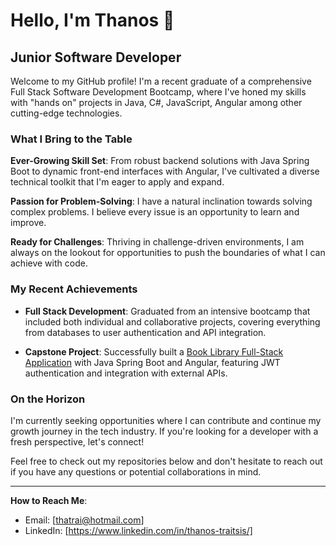 # Hello, I'm Thanos 👋

## Junior Software Developer

Welcome to my GitHub profile! I'm a recent graduate of a comprehensive Full Stack Software Development Bootcamp, where I've honed my skills with "hands on" projects in Java, C#, JavaScript, Angular among other cutting-edge technologies.
 
### What I Bring to the Table

 **Ever-Growing Skill Set**: From robust backend solutions with Java Spring Boot to dynamic front-end interfaces with Angular, I've cultivated a diverse technical toolkit that I'm eager to apply and expand.

**Passion for Problem-Solving**: I have a natural inclination towards solving complex problems. I believe every issue is an opportunity to learn and improve.

**Ready for Challenges**: Thriving in challenge-driven environments, I am always on the lookout for opportunities to push the boundaries of what I can achieve with code.

### My Recent Achievements

- **Full Stack Development**: Graduated from an intensive bootcamp that included both individual and collaborative projects, covering everything from databases to user authentication and API integration.

- **Capstone Project**: Successfully built a [Book Library Full-Stack Application](https://github.com/ThanosTrai/booklibapp-project-springboot) with Java Spring Boot and Angular, featuring JWT authentication and integration with external APIs.

### On the Horizon

I'm currently seeking opportunities where I can contribute and continue my growth journey in the tech industry. If you're looking for a developer with a fresh perspective, let's connect!

Feel free to check out my repositories below and don't hesitate to reach out if you have any questions or potential collaborations in mind.

---

**How to Reach Me**: 

- Email: [thatrai@hotmail.com]
- LinkedIn: [https://www.linkedin.com/in/thanos-traitsis/]
